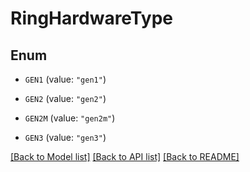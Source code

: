 # RingHardwareType

## Enum


* `GEN1` (value: `"gen1"`)

* `GEN2` (value: `"gen2"`)

* `GEN2M` (value: `"gen2m"`)

* `GEN3` (value: `"gen3"`)


[[Back to Model list]](../README.md#documentation-for-models) [[Back to API list]](../README.md#documentation-for-api-endpoints) [[Back to README]](../README.md)



